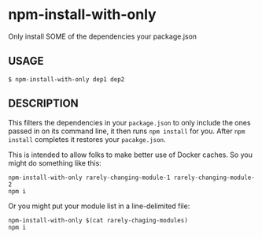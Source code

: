 # npm-install-with-only

Only install SOME of the dependencies your package.json

## USAGE

```console
$ npm-install-with-only dep1 dep2
```

## DESCRIPTION

This filters the dependencies in your `package.json` to only include the
ones passed in on its command line, it then runs `npm install` for you. 
After `npm install` completes it restores your `pacakge.json`.

This is intended to allow folks to make better use of Docker caches.  So you
might do something like this:

```console
npm-install-with-only rarely-changing-module-1 rarely-changing-module-2
npm i
```

Or you might put your module list in a line-delimited file:

```console
npm-install-with-only $(cat rarely-chaging-modules)
npm i
```
